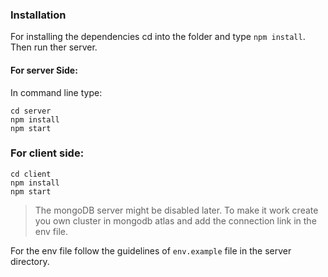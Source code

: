 ### Installation

For installing the dependencies cd into the folder and type `npm install`. Then run ther server.

#### For server Side:

In command line type:

```
cd server
npm install
npm start
```

### For client side:

```
cd client
npm install
npm start
```

> The mongoDB server might be disabled later. To make it work create you own cluster in mongodb atlas and add the connection link in the env file.

For the env file follow the guidelines of `env.example` file in the server directory.
